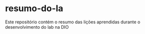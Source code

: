 # resumo-do-la
Este repositório contém o resumo das lições aprendidas durante o desenvolvimento do lab na DIO
